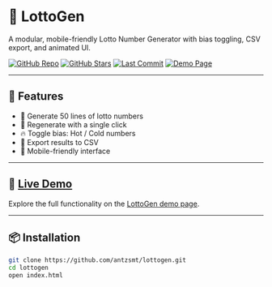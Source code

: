 # 🎰 LottoGen

A modular, mobile-friendly Lotto Number Generator with bias toggling, CSV export, and animated UI.

[![GitHub Repo](https://img.shields.io/badge/Repo-antzsmt%2Flottogen-blue?logo=github)](https://github.com/antzsmt/lottogen)
[![GitHub Stars](https://img.shields.io/github/stars/antzsmt/lottogen?style=social)](https://github.com/antzsmt/lottogen/stargazers)
[![Last Commit](https://img.shields.io/github/last-commit/antzsmt/lottogen)](https://github.com/antzsmt/lottogen/commits/main)
[![Demo Page](https://img.shields.io/badge/Demo-Live-green?logo=githubpages)](https://antzsmt.github.io/lottogen/)

---

## 🔧 Features

- 🎱 Generate 50 lines of lotto numbers
- 🔁 Regenerate with a single click
- 🔥 Toggle bias: Hot / Cold numbers
- 📄 Export results to CSV
- 📱 Mobile-friendly interface

---

## 🚀 [Live Demo](https://antzsmt.github.io/lottogen/)

Explore the full functionality on the [LottoGen demo page](https://antzsmt.github.io/lottogen/).

---

## 📦 Installation

```bash
git clone https://github.com/antzsmt/lottogen.git
cd lottogen
open index.html

